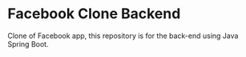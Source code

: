 # Facebook Clone Backend
Clone of Facebook app, this repository is for the back-end using Java Spring Boot.
